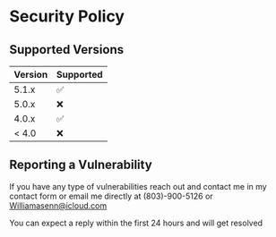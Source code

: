 # Security Policy

## Supported Versions


| Version | Supported          |
| ------- | ------------------ |
| 5.1.x   | :white_check_mark: |
| 5.0.x   | :x:                |
| 4.0.x   | :white_check_mark: |
| < 4.0   | :x:                |

## Reporting a Vulnerability

If you have any type of vulnerabilities reach out and contact me in my contact form or email me directly at (803)-900-5126 or Williamasenn@icloud.com

You can expect a reply within the first 24 hours and will get resolved
